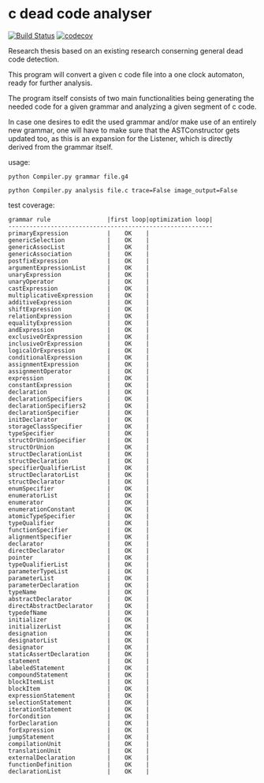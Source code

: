 # c dead code analyser
 [![Build Status](https://travis-ci.com/larsVanRoy/c-dead-code-analyser.svg?token=tHFc7CLfuyXsTkRpN1EE&branch=master)](https://travis-ci.com/larsVanRoy/c-dead-code-analyser)
 [![codecov](https://codecov.io/gh/larsVanRoy/c-dead-code-analyser/branch/master/graph/badge.svg?token=artU4I8t5Q)](https://codecov.io/gh/larsVanRoy/c-dead-code-analyser)
 
 Research thesis based on an existing research conserning general dead code detection. 
 
 This program will convert a given c code file into a one clock automaton, ready for further analysis.
 
The program itself consists of two main functionalities being generating the needed code for a given grammar
and analyzing a given segment of c code. 

In case one desires to edit the used grammar and/or make use of an entirely 
new grammar, one will have to make sure that the ASTConstructor gets updated too, as this is an expansion for the 
Listener, which is directly derived from the grammar itself.

usage:

    python Compiler.py grammar file.g4

    python Compiler.py analysis file.c trace=False image_output=False

test coverage:

    grammar rule                |first loop|optimization loop|
    ----------------------------------------------------------
    primaryExpression           |    OK    |
    genericSelection            |    OK    |
    genericAssocList            |    OK    |
    genericAssociation          |    OK    |
    postfixExpression           |    OK    |
    argumentExpressionList      |    OK    |
    unaryExpression             |    OK    |
    unaryOperator               |    OK    |
    castExpression              |    OK    |
    multiplicativeExpression    |    OK    |
    additiveExpression          |    OK    |
    shiftExpression             |    OK    |
    relationExpression          |    OK    |
    equalityExpression          |    OK    |
    andExpression               |    OK    |
    exclusiveOrExpression       |    OK    |
    inclusiveOrExpression       |    OK    |
    logicalOrExpression         |    OK    |
    conditionalExpression       |    OK    |
    assignmentExpression        |    OK    |
    assignmentOperator          |    OK    |
    expression                  |    OK    |
    constantExpression          |    OK    |
    declaration                 |    OK    |
    declarationSpecifiers       |    OK    |
    declarationSpecifiers2      |    OK    |
    declarationSpecifier        |    OK    |
    initDeclarator              |    OK    |
    storageClassSpecifier       |    OK    |
    typeSpecifier               |    OK    |
    structOrUnionSpecifier      |    OK    |
    structOrUnion               |    OK    |
    structDeclarationList       |    OK    |
    structDeclaration           |    OK    |
    specifierQualifierList      |    OK    |
    structDeclaratorList        |    OK    |
    structDeclarator            |    OK    |
    enumSpecifier               |    OK    |
    enumeratorList              |    OK    |
    enumerator                  |    OK    |
    enumerationConstant         |    OK    |
    atomicTypeSpecifier         |    OK    |
    typeQualifier               |    OK    |
    functionSpecifier           |    OK    |
    alignmentSpecifier          |    OK    |
    declarator                  |    OK    |
    directDeclarator            |    OK    |
    pointer                     |    OK    |
    typeQualifierList           |    OK    |
    parameterTypeList           |    OK    |
    parameterList               |    OK    |
    parameterDeclaration        |    OK    |
    typeName                    |    OK    |
    abstractDeclarator          |    OK    |
    directAbstractDeclarator    |    OK    |
    typedefName                 |    OK    |
    initializer                 |    OK    |
    initializerList             |    OK    |
    designation                 |    OK    |
    designatorList              |    OK    |
    designator                  |    OK    |
    staticAssertDeclaration     |    OK    |
    statement                   |    OK    |
    labeledStatement            |    OK    |
    compoundStatement           |    OK    |
    blockItemList               |    OK    |
    blockItem                   |    OK    |
    expressionStatement         |    OK    |
    selectionStatement          |    OK    |
    iterationStatement          |    OK    |
    forCondition                |    OK    |
    forDeclaration              |    OK    |
    forExpression               |    OK    |
    jumpStatement               |    OK    |
    compilationUnit             |    OK    |
    translationUnit             |    OK    |
    externalDeclaration         |    OK    |
    functionDefinition          |    OK    |
    declarationList             |    OK    |
  
